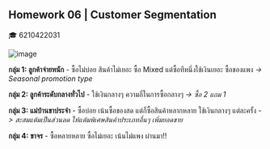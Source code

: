 ## Homework 06 | Customer Segmentation
:mortar_board: 6210422031 


![image](https://user-images.githubusercontent.com/77830438/121920740-86fabb00-cd62-11eb-918c-daaba07f011e.png)


**กลุ่ม 1: ลูกค้าจ่ายหนัก** - ซื้อไม่บ่อย สินค้าไม่เยอะ ซื้อ Mixed แต่ซื้อทีหนึ่งใช้เงินเยอะ ซื้อของแพง *-> Seasonal promotion type*

**กลุ่ม 2: ลูกค้าระดับกลางทั่วไป** - ใช้เงินกลางๆ ความถี่ในการซื้อกลางๆ *-> ซื้อ 2 แถม 1*

**กลุ่ม 3: แม่บ้านขาประจำ** - ซื้อบ่อย เน้นซื้อของสด แต่ก็ซื้อสินค้าหลากหลาย ใช้เงินกลางๆ แต่ละครั้ง *-> สะสมแต้มเป็นส่วนลด ให้แต้มพิเศษสินค้าประเภทอื่นๆ เพิ่มยอดขาย* 

**กลุ่ม 4: ขาจร** - ซื้อหลายหลาย ซื้อไม่เยอะ เน้นไม่แพง ผ่านมา!!
